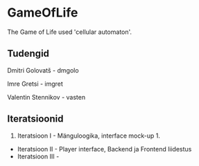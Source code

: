 # GameOfLife

The Game of Life used 'cellular automaton'.

Tudengid
--------
Dmitri Golovatš - dmgolo

Imre Gretsi - imgret

Valentin Stennikov - vasten

Iteratsioonid
-------------

1. Iteratsioon I - Mänguloogika, interface mock-up
    1.  

- Iteratsioon II - Player interface, Backend ja Frontend liidestus
- Iteratsioon III - 



